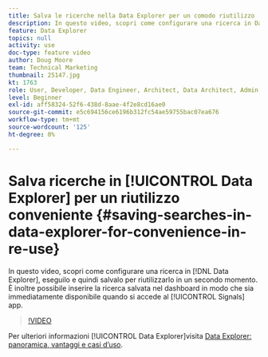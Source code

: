 ```yaml
---
title: Salva le ricerche nella Data Explorer per un comodo riutilizzo
description: In questo video, scopri come configurare una ricerca in Data Explorer, eseguirla e quindi salvarla per essere riutilizzata in un secondo momento. Puoi anche inserire la ricerca salvata nel dashboard in modo che sia immediatamente disponibile quando accedi all’app Segnali .
feature: Data Explorer
topics: null
activity: use
doc-type: feature video
author: Doug Moore
team: Technical Marketing
thumbnail: 25147.jpg
kt: 1763
role: User, Developer, Data Engineer, Architect, Data Architect, Admin, Leader
level: Beginner
exl-id: aff58324-52f6-438d-8aae-4f2e8cd16ae0
source-git-commit: e5c694156ce6196b312fc54ae59755bac07ea676
workflow-type: tm+mt
source-wordcount: '125'
ht-degree: 0%

---
```


# Salva ricerche in [!UICONTROL Data Explorer] per un riutilizzo conveniente {#saving-searches-in-data-explorer-for-convenience-in-re-use}

In questo video, scopri come configurare una ricerca in [!DNL Data Explorer], eseguilo e quindi salvalo per riutilizzarlo in un secondo momento. È inoltre possibile inserire la ricerca salvata nel dashboard in modo che sia immediatamente disponibile quando si accede al [!UICONTROL Signals] app.

>[!VIDEO](https://video.tv.adobe.com/v/25147/?quality=12)

Per ulteriori informazioni [!UICONTROL Data Explorer]visita [Data Explorer: panoramica, vantaggi e casi d’uso](https://experiencecloud.adobe.com/resources/help/en_US/aam/data-explorer.html).
